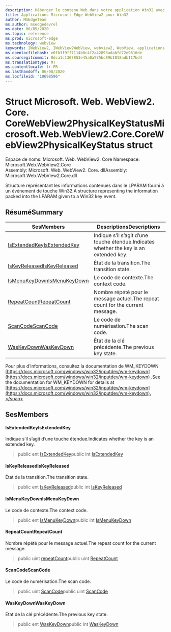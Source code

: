 ```yaml
---
description: Héberger le contenu Web dans votre application Win32 avec le contrôle Microsoft Edge WebView2
title: Applications Microsoft Edge WebView2 pour Win32
author: MSEdgeTeam
ms.author: msedgedevrel
ms.date: 06/05/2020
ms.topic: reference
ms.prod: microsoft-edge
ms.technology: webview
keywords: IWebView2, IWebView2WebView, webview2, WebView, applications Win32, Win32, Edge, ICoreWebView2, ICoreWebView2Controller, contrôle de navigateur, html Edge
ms.openlocfilehash: e0fb3f9ff7114b0c4f2a42893adabfd72e9616de
ms.sourcegitcommit: 8dca1c1367853e45a0a975bc89b1818adb117bd4
ms.translationtype: MT
ms.contentlocale: fr-FR
ms.lasthandoff: 06/08/2020
ms.locfileid: "10698596"
---
```

# <span data-ttu-id="b3bad-104">Struct Microsoft. Web. WebView2. Core. CoreWebView2PhysicalKeyStatus</span><span class="sxs-lookup"><span data-stu-id="b3bad-104">Microsoft.Web.WebView2.Core.CoreWebView2PhysicalKeyStatus struct</span></span> 

<span data-ttu-id="b3bad-105">Espace de noms: Microsoft. Web. WebView2. Core </span><span class="sxs-lookup"><span data-stu-id="b3bad-105">Namespace: Microsoft.Web.WebView2.Core</span></span>\
<span data-ttu-id="b3bad-106">Assembly: Microsoft. Web. WebView2. Core. dll</span><span class="sxs-lookup"><span data-stu-id="b3bad-106">Assembly: Microsoft.Web.WebView2.Core.dll</span></span>

<span data-ttu-id="b3bad-107">Structure représentant les informations contenues dans le LPARAM fourni à un événement de touche Win32.</span><span class="sxs-lookup"><span data-stu-id="b3bad-107">A structure representing the information packed into the LPARAM given to a Win32 key event.</span></span>

## <span data-ttu-id="b3bad-108">Résumé</span><span class="sxs-lookup"><span data-stu-id="b3bad-108">Summary</span></span>

 <span data-ttu-id="b3bad-109">Ses</span><span class="sxs-lookup"><span data-stu-id="b3bad-109">Members</span></span>                        | <span data-ttu-id="b3bad-110">Descriptions</span><span class="sxs-lookup"><span data-stu-id="b3bad-110">Descriptions</span></span>
--------------------------------|---------------------------------------------
[<span data-ttu-id="b3bad-111">IsExtendedKey</span><span class="sxs-lookup"><span data-stu-id="b3bad-111">IsExtendedKey</span></span>](#isextendedkey) | <span data-ttu-id="b3bad-112">Indique s’il s’agit d’une touche étendue.</span><span class="sxs-lookup"><span data-stu-id="b3bad-112">Indicates whether the key is an extended key.</span></span>
[<span data-ttu-id="b3bad-113">IsKeyReleased</span><span class="sxs-lookup"><span data-stu-id="b3bad-113">IsKeyReleased</span></span>](#iskeyreleased) | <span data-ttu-id="b3bad-114">État de la transition.</span><span class="sxs-lookup"><span data-stu-id="b3bad-114">The transition state.</span></span>
[<span data-ttu-id="b3bad-115">IsMenuKeyDown</span><span class="sxs-lookup"><span data-stu-id="b3bad-115">IsMenuKeyDown</span></span>](#ismenukeydown) | <span data-ttu-id="b3bad-116">Le code de contexte.</span><span class="sxs-lookup"><span data-stu-id="b3bad-116">The context code.</span></span>
[<span data-ttu-id="b3bad-117">RepeatCount</span><span class="sxs-lookup"><span data-stu-id="b3bad-117">RepeatCount</span></span>](#repeatcount) | <span data-ttu-id="b3bad-118">Nombre répété pour le message actuel.</span><span class="sxs-lookup"><span data-stu-id="b3bad-118">The repeat count for the current message.</span></span>
[<span data-ttu-id="b3bad-119">ScanCode</span><span class="sxs-lookup"><span data-stu-id="b3bad-119">ScanCode</span></span>](#scancode) | <span data-ttu-id="b3bad-120">Le code de numérisation.</span><span class="sxs-lookup"><span data-stu-id="b3bad-120">The scan code.</span></span>
[<span data-ttu-id="b3bad-121">WasKeyDown</span><span class="sxs-lookup"><span data-stu-id="b3bad-121">WasKeyDown</span></span>](#waskeydown) | <span data-ttu-id="b3bad-122">État de la clé précédente.</span><span class="sxs-lookup"><span data-stu-id="b3bad-122">The previous key state.</span></span>

<span data-ttu-id="b3bad-123">Pour plus d’informations, consultez la documentation de WM_KEYDOWN [https://docs.microsoft.com/windows/win32/inputdev/wm-keydown](https://docs.microsoft.com/windows/win32/inputdev/wm-keydown) .</span><span class="sxs-lookup"><span data-stu-id="b3bad-123">See the documentation for WM_KEYDOWN for details at [https://docs.microsoft.com/windows/win32/inputdev/wm-keydown](https://docs.microsoft.com/windows/win32/inputdev/wm-keydown).</span></span>

## <span data-ttu-id="b3bad-124">Ses</span><span class="sxs-lookup"><span data-stu-id="b3bad-124">Members</span></span>

#### <span data-ttu-id="b3bad-125">IsExtendedKey</span><span class="sxs-lookup"><span data-stu-id="b3bad-125">IsExtendedKey</span></span> 

<span data-ttu-id="b3bad-126">Indique s’il s’agit d’une touche étendue.</span><span class="sxs-lookup"><span data-stu-id="b3bad-126">Indicates whether the key is an extended key.</span></span>

> <span data-ttu-id="b3bad-127">public ent [IsExtendedKey](#isextendedkey)</span><span class="sxs-lookup"><span data-stu-id="b3bad-127">public int [IsExtendedKey](#isextendedkey)</span></span>

#### <span data-ttu-id="b3bad-128">IsKeyReleased</span><span class="sxs-lookup"><span data-stu-id="b3bad-128">IsKeyReleased</span></span> 

<span data-ttu-id="b3bad-129">État de la transition.</span><span class="sxs-lookup"><span data-stu-id="b3bad-129">The transition state.</span></span>

> <span data-ttu-id="b3bad-130">public ent [IsKeyReleased](#iskeyreleased)</span><span class="sxs-lookup"><span data-stu-id="b3bad-130">public int [IsKeyReleased](#iskeyreleased)</span></span>

#### <span data-ttu-id="b3bad-131">IsMenuKeyDown</span><span class="sxs-lookup"><span data-stu-id="b3bad-131">IsMenuKeyDown</span></span> 

<span data-ttu-id="b3bad-132">Le code de contexte.</span><span class="sxs-lookup"><span data-stu-id="b3bad-132">The context code.</span></span>

> <span data-ttu-id="b3bad-133">public ent [IsMenuKeyDown](#ismenukeydown)</span><span class="sxs-lookup"><span data-stu-id="b3bad-133">public int [IsMenuKeyDown](#ismenukeydown)</span></span>

#### <span data-ttu-id="b3bad-134">RepeatCount</span><span class="sxs-lookup"><span data-stu-id="b3bad-134">RepeatCount</span></span> 

<span data-ttu-id="b3bad-135">Nombre répété pour le message actuel.</span><span class="sxs-lookup"><span data-stu-id="b3bad-135">The repeat count for the current message.</span></span>

> <span data-ttu-id="b3bad-136">public uint [repeatCount](#repeatcount)</span><span class="sxs-lookup"><span data-stu-id="b3bad-136">public uint [RepeatCount](#repeatcount)</span></span>

#### <span data-ttu-id="b3bad-137">ScanCode</span><span class="sxs-lookup"><span data-stu-id="b3bad-137">ScanCode</span></span> 

<span data-ttu-id="b3bad-138">Le code de numérisation.</span><span class="sxs-lookup"><span data-stu-id="b3bad-138">The scan code.</span></span>

> <span data-ttu-id="b3bad-139">public uint [ScanCode](#scancode)</span><span class="sxs-lookup"><span data-stu-id="b3bad-139">public uint [ScanCode](#scancode)</span></span>

#### <span data-ttu-id="b3bad-140">WasKeyDown</span><span class="sxs-lookup"><span data-stu-id="b3bad-140">WasKeyDown</span></span> 

<span data-ttu-id="b3bad-141">État de la clé précédente.</span><span class="sxs-lookup"><span data-stu-id="b3bad-141">The previous key state.</span></span>

> <span data-ttu-id="b3bad-142">public ent [WasKeyDown](#waskeydown)</span><span class="sxs-lookup"><span data-stu-id="b3bad-142">public int [WasKeyDown](#waskeydown)</span></span>

